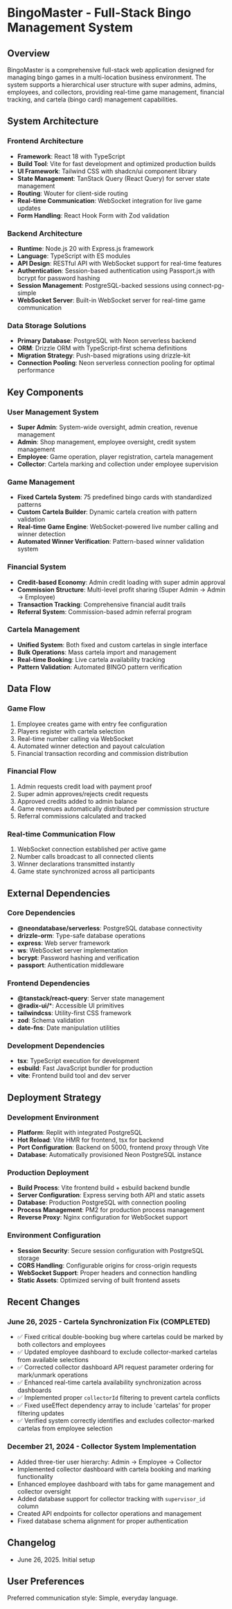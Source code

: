# BingoMaster - Full-Stack Bingo Management System

## Overview

BingoMaster is a comprehensive full-stack web application designed for managing bingo games in a multi-location business environment. The system supports a hierarchical user structure with super admins, admins, employees, and collectors, providing real-time game management, financial tracking, and cartela (bingo card) management capabilities.

## System Architecture

### Frontend Architecture
- **Framework**: React 18 with TypeScript
- **Build Tool**: Vite for fast development and optimized production builds
- **UI Framework**: Tailwind CSS with shadcn/ui component library
- **State Management**: TanStack Query (React Query) for server state management
- **Routing**: Wouter for client-side routing
- **Real-time Communication**: WebSocket integration for live game updates
- **Form Handling**: React Hook Form with Zod validation

### Backend Architecture
- **Runtime**: Node.js 20 with Express.js framework
- **Language**: TypeScript with ES modules
- **API Design**: RESTful API with WebSocket support for real-time features
- **Authentication**: Session-based authentication using Passport.js with bcrypt for password hashing
- **Session Management**: PostgreSQL-backed sessions using connect-pg-simple
- **WebSocket Server**: Built-in WebSocket server for real-time game communication

### Data Storage Solutions
- **Primary Database**: PostgreSQL with Neon serverless backend
- **ORM**: Drizzle ORM with TypeScript-first schema definitions
- **Migration Strategy**: Push-based migrations using drizzle-kit
- **Connection Pooling**: Neon serverless connection pooling for optimal performance

## Key Components

### User Management System
- **Super Admin**: System-wide oversight, admin creation, revenue management
- **Admin**: Shop management, employee oversight, credit system management
- **Employee**: Game operation, player registration, cartela management
- **Collector**: Cartela marking and collection under employee supervision

### Game Management
- **Fixed Cartela System**: 75 predefined bingo cards with standardized patterns
- **Custom Cartela Builder**: Dynamic cartela creation with pattern validation
- **Real-time Game Engine**: WebSocket-powered live number calling and winner detection
- **Automated Winner Verification**: Pattern-based winner validation system

### Financial System
- **Credit-based Economy**: Admin credit loading with super admin approval
- **Commission Structure**: Multi-level profit sharing (Super Admin → Admin → Employee)
- **Transaction Tracking**: Comprehensive financial audit trails
- **Referral System**: Commission-based admin referral program

### Cartela Management
- **Unified System**: Both fixed and custom cartelas in single interface
- **Bulk Operations**: Mass cartela import and management
- **Real-time Booking**: Live cartela availability tracking
- **Pattern Validation**: Automated BINGO pattern verification

## Data Flow

### Game Flow
1. Employee creates game with entry fee configuration
2. Players register with cartela selection
3. Real-time number calling via WebSocket
4. Automated winner detection and payout calculation
5. Financial transaction recording and commission distribution

### Financial Flow
1. Admin requests credit load with payment proof
2. Super admin approves/rejects credit requests
3. Approved credits added to admin balance
4. Game revenues automatically distributed per commission structure
5. Referral commissions calculated and tracked

### Real-time Communication Flow
1. WebSocket connection established per active game
2. Number calls broadcast to all connected clients
3. Winner declarations transmitted instantly
4. Game state synchronized across all participants

## External Dependencies

### Core Dependencies
- **@neondatabase/serverless**: PostgreSQL database connectivity
- **drizzle-orm**: Type-safe database operations
- **express**: Web server framework
- **ws**: WebSocket server implementation
- **bcrypt**: Password hashing and verification
- **passport**: Authentication middleware

### Frontend Dependencies
- **@tanstack/react-query**: Server state management
- **@radix-ui/***: Accessible UI primitives
- **tailwindcss**: Utility-first CSS framework
- **zod**: Schema validation
- **date-fns**: Date manipulation utilities

### Development Dependencies
- **tsx**: TypeScript execution for development
- **esbuild**: Fast JavaScript bundler for production
- **vite**: Frontend build tool and dev server

## Deployment Strategy

### Development Environment
- **Platform**: Replit with integrated PostgreSQL
- **Hot Reload**: Vite HMR for frontend, tsx for backend
- **Port Configuration**: Backend on 5000, frontend proxy through Vite
- **Database**: Automatically provisioned Neon PostgreSQL instance

### Production Deployment
- **Build Process**: Vite frontend build + esbuild backend bundle
- **Server Configuration**: Express serving both API and static assets
- **Database**: Production PostgreSQL with connection pooling
- **Process Management**: PM2 for production process management
- **Reverse Proxy**: Nginx configuration for WebSocket support

### Environment Configuration
- **Session Security**: Secure session configuration with PostgreSQL storage
- **CORS Handling**: Configurable origins for cross-origin requests
- **WebSocket Support**: Proper headers and connection handling
- **Static Assets**: Optimized serving of built frontend assets

## Recent Changes

### June 26, 2025 - Cartela Synchronization Fix (COMPLETED)
- ✅ Fixed critical double-booking bug where cartelas could be marked by both collectors and employees
- ✅ Updated employee dashboard to exclude collector-marked cartelas from available selections
- ✅ Corrected collector dashboard API request parameter ordering for mark/unmark operations
- ✅ Enhanced real-time cartela availability synchronization across dashboards
- ✅ Implemented proper `collectorId` filtering to prevent cartela conflicts
- ✅ Fixed useEffect dependency array to include 'cartelas' for proper filtering updates
- ✅ Verified system correctly identifies and excludes collector-marked cartelas from employee selection

### December 21, 2024 - Collector System Implementation
- Added three-tier user hierarchy: Admin → Employee → Collector
- Implemented collector dashboard with cartela booking and marking functionality
- Enhanced employee dashboard with tabs for game management and collector oversight
- Added database support for collector tracking with `supervisor_id` column
- Created API endpoints for collector operations and management
- Fixed database schema alignment for proper authentication

## Changelog
- June 26, 2025. Initial setup

## User Preferences

Preferred communication style: Simple, everyday language.